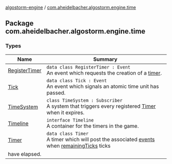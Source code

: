 [algostorm-engine](../index.md) / [com.aheidelbacher.algostorm.engine.time](.)

## Package com.aheidelbacher.algostorm.engine.time

### Types

| Name | Summary |
|---|---|
| [RegisterTimer](-register-timer/index.md) | `data class RegisterTimer : Event`<br>An event which requests the creation of a [timer](-register-timer/timer.md). |
| [Tick](-tick/index.md) | `data class Tick : Event`<br>An event which signals an atomic time unit has passed. |
| [TimeSystem](-time-system/index.md) | `class TimeSystem : Subscriber`<br>A system that triggers every registered [Timer](-timer/index.md) when it expires. |
| [Timeline](-timeline/index.md) | `interface Timeline`<br>A container for the timers in the game. |
| [Timer](-timer/index.md) | `data class Timer`<br>A timer which will post the associated [events](-timer/events.md) when [remainingTicks](-timer/remaining-ticks.md) ticks
have elapsed. |
